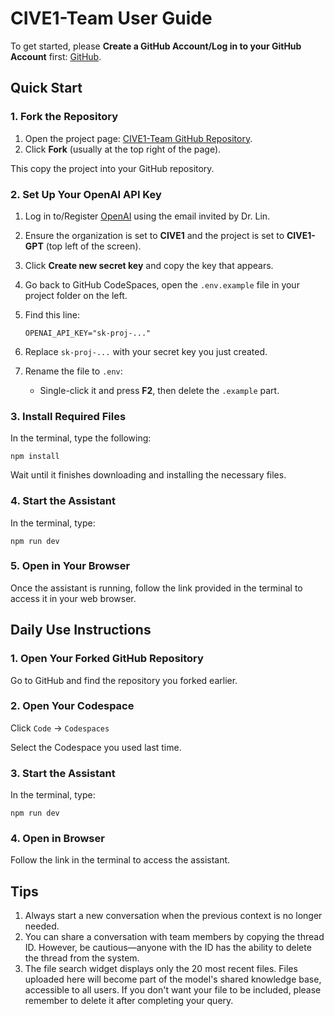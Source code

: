 # CIVE1-Team User Guide  

To get started, please **Create a GitHub Account/Log in to your GitHub Account** first: [GitHub](https://github.com/).  

## Quick Start  

### 1. Fork the Repository  

1. Open the project page: [CIVE1-Team GitHub Repository](https://github.com/hannahwangmb/CIVE1-Team).  
2. Click **Fork** (usually at the top right of the page).  

This copy the project into your GitHub repository. 


### 2. Set Up Your OpenAI API Key  

1. Log in to/Register [OpenAI](https://platform.openai.com/api-keys) using the email invited by Dr. Lin.  
2. Ensure the organization is set to **CIVE1** and the project is set to **CIVE1-GPT** (top left of the screen).  
3. Click **Create new secret key** and copy the key that appears.  
4. Go back to GitHub CodeSpaces, open the `.env.example` file in your project folder on the left.  
5. Find this line:  

    ```
    OPENAI_API_KEY="sk-proj-..."
    ```  

6. Replace `sk-proj-...` with your secret key you just created.  

7. Rename the file to `.env`:  
   - Single-click it and press **F2**, then delete the `.example` part.  


### 3. Install Required Files  

In the terminal, type the following:  

```shell
npm install
```

Wait until it finishes downloading and installing the necessary files.


### 4. Start the Assistant

In the terminal, type:

```shell
npm run dev
```


### 5. Open in Your Browser

Once the assistant is running, follow the link provided in the terminal to access it in your web browser.



## Daily Use Instructions


### 1. Open Your Forked GitHub Repository

Go to GitHub and find the repository you forked earlier.

### 2. Open Your Codespace

Click `Code` -> `Codespaces`

Select the Codespace you used last time.

### 3. Start the Assistant

In the terminal, type:

```shell
npm run dev
```

### 4. Open in Browser

Follow the link in the terminal to access the assistant.   


## Tips

1. Always start a new conversation when the previous context is no longer needed.
2. You can share a conversation with team members by copying the thread ID. However, be cautious—anyone with the ID has the ability to delete the thread from the system.   
3. The file search widget displays only the 20 most recent files. Files uploaded here will become part of the model's shared knowledge base, accessible to all users. If you don't want your file to be included, please remember to delete it after completing your query.   
